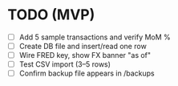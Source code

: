 # TODO (MVP)
- [ ] Add 5 sample transactions and verify MoM %
- [ ] Create DB file and insert/read one row
- [ ] Wire FRED key, show FX banner "as of"
- [ ] Test CSV import (3–5 rows)
- [ ] Confirm backup file appears in /backups
